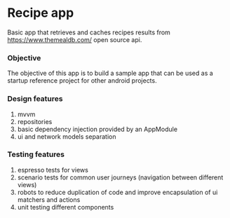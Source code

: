 # Recipe app
Basic app that retrieves and caches recipes results from https://www.themealdb.com/ open source api.

### Objective
The objective of this app is to build a sample app that can be used as a startup reference project for other android projects.

### Design features
1. mvvm
2. repositories
3. basic dependency injection provided by an AppModule
4. ui and network models separation

### Testing features
1. espresso tests for views
2. scenario tests for common user journeys (navigation between different views)
3. robots to reduce duplication of code and improve encapsulation of ui matchers and actions
4. unit testing different components
